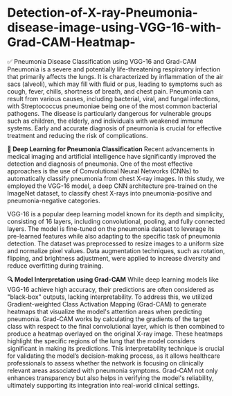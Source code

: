 # Detection-of-X-ray-Pneumonia-disease-image-using-VGG-16-with-Grad-CAM-Heatmap-
✅ Pneumonia Disease Classification using VGG-16 and Grad-CAM
Pneumonia is a severe and potentially life-threatening respiratory infection that primarily affects the lungs. It is characterized by inflammation of the air sacs (alveoli), which may fill with fluid or pus, leading to symptoms such as cough, fever, chills, shortness of breath, and chest pain. Pneumonia can result from various causes, including bacterial, viral, and fungal infections, with Streptococcus pneumoniae being one of the most common bacterial pathogens. The disease is particularly dangerous for vulnerable groups such as children, the elderly, and individuals with weakened immune systems. Early and accurate diagnosis of pneumonia is crucial for effective treatment and reducing the risk of complications.

**🌟 Deep Learning for Pneumonia Classification**
Recent advancements in medical imaging and artificial intelligence have significantly improved the detection and diagnosis of pneumonia. One of the most effective approaches is the use of Convolutional Neural Networks (CNNs) to automatically classify pneumonia from chest X-ray images. In this study, we employed the VGG-16 model, a deep CNN architecture pre-trained on the ImageNet dataset, to classify chest X-rays into pneumonia-positive and pneumonia-negative categories.

VGG-16 is a popular deep learning model known for its depth and simplicity, consisting of 16 layers, including convolutional, pooling, and fully connected layers. The model is fine-tuned on the pneumonia dataset to leverage its pre-learned features while also adapting to the specific task of pneumonia detection. The dataset was preprocessed to resize images to a uniform size and normalize pixel values. Data augmentation techniques, such as rotation, flipping, and brightness adjustment, were applied to increase diversity and reduce overfitting during training.

**🔍 Model Interpretation using Grad-CAM**
While deep learning models like VGG-16 achieve high accuracy, their predictions are often considered as "black-box" outputs, lacking interpretability. To address this, we utilized Gradient-weighted Class Activation Mapping (Grad-CAM) to generate heatmaps that visualize the model's attention areas when predicting pneumonia. Grad-CAM works by calculating the gradients of the target class with respect to the final convolutional layer, which is then combined to produce a heatmap overlayed on the original X-ray image.
These heatmaps highlight the specific regions of the lung that the model considers significant in making its predictions. This interpretability technique is crucial for validating the model’s decision-making process, as it allows healthcare professionals to assess whether the network is focusing on clinically relevant areas associated with pneumonia symptoms. Grad-CAM not only enhances transparency but also helps in verifying the model's reliability, ultimately supporting its integration into real-world clinical settings.
